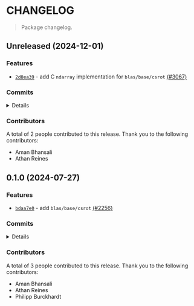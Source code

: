 # CHANGELOG

> Package changelog.

<section class="release" id="unreleased">

## Unreleased (2024-12-01)

<section class="features">

### Features

-   [`2d0ea39`](https://github.com/stdlib-js/stdlib/commit/2d0ea39cfb5e3f2c31e13520ac6bec201e7842ef) - add C `ndarray` implementation for `blas/base/csrot` [(#3067)](https://github.com/stdlib-js/stdlib/pull/3067)

</section>

<!-- /.features -->

<section class="commits">

### Commits

<details>

-   [`2d0ea39`](https://github.com/stdlib-js/stdlib/commit/2d0ea39cfb5e3f2c31e13520ac6bec201e7842ef) - **feat:** add C `ndarray` implementation for `blas/base/csrot` [(#3067)](https://github.com/stdlib-js/stdlib/pull/3067) _(by Aman Bhansali, Athan Reines, stdlib-bot)_
-   [`52e9aa8`](https://github.com/stdlib-js/stdlib/commit/52e9aa8b65c4485c8a077dde000c44b5cfefc5fb) - **docs:** update example _(by Athan Reines)_
-   [`8e33b88`](https://github.com/stdlib-js/stdlib/commit/8e33b88b7c99fbfa44e9af0ade340334fddcb2fd) - **docs:** fix example _(by Athan Reines)_
-   [`2777e4b`](https://github.com/stdlib-js/stdlib/commit/2777e4be161869d09406e3b17947d24c64b47af2) - **bench:** resolve lint errors in benchmarks _(by Athan Reines)_

</details>

</section>

<!-- /.commits -->

<section class="contributors">

### Contributors

A total of 2 people contributed to this release. Thank you to the following contributors:

-   Aman Bhansali
-   Athan Reines

</section>

<!-- /.contributors -->

</section>

<!-- /.release -->

<section class="release" id="v0.1.0">

## 0.1.0 (2024-07-27)

<section class="features">

### Features

-   [`bdaa7e0`](https://github.com/stdlib-js/stdlib/commit/bdaa7e0c54b8d4cf18bc3d4eb04147971b3c69cd) - add `blas/base/csrot` [(#2256)](https://github.com/stdlib-js/stdlib/pull/2256)

</section>

<!-- /.features -->

<section class="commits">

### Commits

<details>

-   [`8d4c46b`](https://github.com/stdlib-js/stdlib/commit/8d4c46b10ca912401e0ff0caa37a17cd3c443c2f) - **refactor:** update paths _(by Athan Reines)_
-   [`18b3c79`](https://github.com/stdlib-js/stdlib/commit/18b3c79c5035c7082618b7379cd6576e64393a96) - **refactor:** update paths _(by Athan Reines)_
-   [`d04dcbd`](https://github.com/stdlib-js/stdlib/commit/d04dcbd6dc3b0bf4a89bd3947d317fa5ff15bb38) - **docs:** remove private annotations in C comments _(by Philipp Burckhardt)_
-   [`bdaa7e0`](https://github.com/stdlib-js/stdlib/commit/bdaa7e0c54b8d4cf18bc3d4eb04147971b3c69cd) - **feat:** add `blas/base/csrot` [(#2256)](https://github.com/stdlib-js/stdlib/pull/2256) _(by Aman Bhansali, Athan Reines)_

</details>

</section>

<!-- /.commits -->

<section class="contributors">

### Contributors

A total of 3 people contributed to this release. Thank you to the following contributors:

-   Aman Bhansali
-   Athan Reines
-   Philipp Burckhardt

</section>

<!-- /.contributors -->

</section>

<!-- /.release -->

